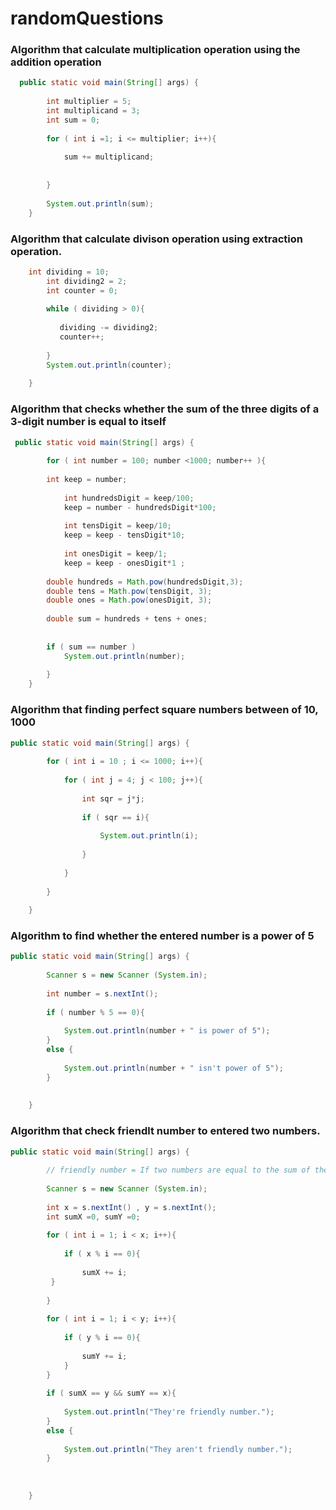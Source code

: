 # randomQuestions

### Algorithm that calculate multiplication operation using the addition operation 
```java
  public static void main(String[] args) {
        
        int multiplier = 5;
        int multiplicand = 3;
        int sum = 0;
            
        for ( int i =1; i <= multiplier; i++){
        
            sum += multiplicand;
            
        
        }
     
        System.out.println(sum);
    }
```
### Algorithm that calculate divison operation using extraction operation.

```java
    int dividing = 10;
        int dividing2 = 2;
        int counter = 0; 
        
        while ( dividing > 0){
        
           dividing -= dividing2;
           counter++;
        
        }
        System.out.println(counter);
        
    }
```
### Algorithm that checks whether the sum of the three digits of a 3-digit number is equal to itself 
``` java
 public static void main(String[] args) {
       
        for ( int number = 100; number <1000; number++ ){
        
        int keep = number;
    
            int hundredsDigit = keep/100;
            keep = number - hundredsDigit*100; 
            
            int tensDigit = keep/10;
            keep = keep - tensDigit*10;
            
            int onesDigit = keep/1;
            keep = keep - onesDigit*1 ; 
            
        double hundreds = Math.pow(hundredsDigit,3);
        double tens = Math.pow(tensDigit, 3);
        double ones = Math.pow(onesDigit, 3);
        
        double sum = hundreds + tens + ones;
        
      
        if ( sum == number )
            System.out.println(number);
        
        }
    }
```

### Algorithm that finding perfect square numbers between of 10, 1000
```java
public static void main(String[] args) {
        
        for ( int i = 10 ; i <= 1000; i++){
        
            for ( int j = 4; j < 100; j++){
            
                int sqr = j*j;
                
                if ( sqr == i){
                
                    System.out.println(i);
                    
                }
                
            }
        
        }
     
    }
```
### Algorithm to find whether the entered number is a power of 5

```java
public static void main(String[] args) {
        
        Scanner s = new Scanner (System.in);
        
        int number = s.nextInt();
        
        if ( number % 5 == 0){
        
            System.out.println(number + " is power of 5");
        }
        else {
        
            System.out.println(number + " isn't power of 5");
        }
        
     
    }
```
### Algorithm that check friendlt number to entered two numbers.
```java
public static void main(String[] args) {
        
        // friendly number = If two numbers are equal to the sum of their divisors excluding each other, these numbers are called friend numbers.
        
        Scanner s = new Scanner (System.in);
        
        int x = s.nextInt() , y = s.nextInt();
        int sumX =0, sumY =0;
     
        for ( int i = 1; i < x; i++){
        
            if ( x % i == 0){
        
                sumX += i;
         }
   
        }
        
        for ( int i = 1; i < y; i++){
        
            if ( y % i == 0){
            
                sumY += i;
            }
        }
        
        if ( sumX == y && sumY == x){
        
            System.out.println("They're friendly number.");
        }
        else {
        
            System.out.println("They aren't friendly number.");
        }
        
        
        
    }
```

